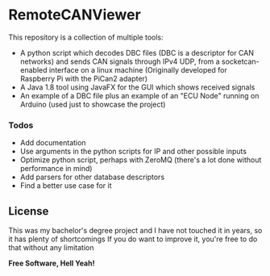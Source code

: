# RemoteCANViewer

This repository is a collection of multiple tools:

  - A python script which decodes DBC files (DBC is a descriptor for CAN networks) and sends CAN signals through IPv4 UDP, from a socketcan-enabled interface on a linux machine (Originally developed for Raspberry Pi with the PiCan2 adapter)
  - A Java 1.8 tool using JavaFX for the GUI which shows received signals
  - An example of a DBC file plus an example of an "ECU Node" running on Arduino (used just to showcase the project)


### Todos
 - Add documentation
 - Use arguments in the python scripts for IP and other possible inputs
 - Optimize python script, perhaps with ZeroMQ (there's a lot done without performance in mind)
 - Add parsers for other database descriptors
 - Find a better use case for it

License
----

This was my bachelor's degree project and I have not touched it in years, so it has plenty of shortcomings
If you do want to improve it, you're free to do that without any limitation


**Free Software, Hell Yeah!**
